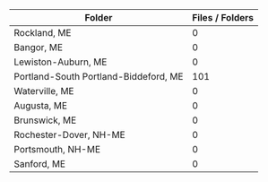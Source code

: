 | Folder                                |   Files / Folders |
|---------------------------------------|-------------------|
| Rockland, ME                          |                 0 |
| Bangor, ME                            |                 0 |
| Lewiston-Auburn, ME                   |                 0 |
| Portland-South Portland-Biddeford, ME |               101 |
| Waterville, ME                        |                 0 |
| Augusta, ME                           |                 0 |
| Brunswick, ME                         |                 0 |
| Rochester-Dover, NH-ME                |                 0 |
| Portsmouth, NH-ME                     |                 0 |
| Sanford, ME                           |                 0 |